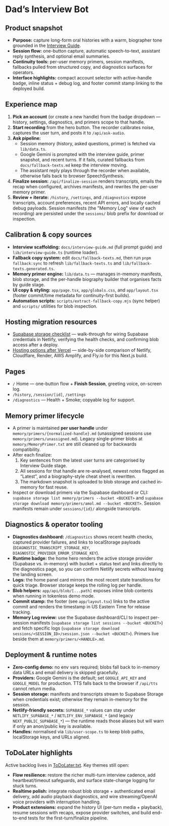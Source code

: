 # Dad’s Interview Bot

## Product snapshot
- **Purpose:** capture long-form oral histories with a warm, biographer tone grounded in the [Interview Guide](docs/interview-guide.md).
- **Session flow:** one-button capture, automatic speech-to-text, assistant reply synthesis, and optional email summaries.
- **Continuity tools:** per-user memory primers, session manifests, fallbacks pulled from structured copy, and diagnostics surfaces for operators.
- **Interface highlights:** compact account selector with active-handle badge, inline status + debug log, and footer commit stamp linking to the deployed build.

## Experience map
1. **Pick an account** (or create a new handle) from the badge dropdown — history, settings, diagnostics, and primers scope to that handle.
2. **Start recording** from the hero button. The recorder calibrates noise, captures the user turn, and posts it to `/api/ask-audio`.
3. **Ask pipeline:**
   - Session memory (history, asked questions, primer) is fetched via `lib/data.ts`.
   - Google Gemini is prompted with the interview guide, primer snapshot, and recent turns. If it fails, curated fallbacks from `docs/fallback-texts.md` keep the interview moving.
   - The assistant reply plays through the recorder when available, otherwise falls back to browser SpeechSynthesis.
4. **Finalize session:** `/api/finalize-session` renders transcripts, emails the recap when configured, archives manifests, and rewrites the per-user memory primer.
5. **Review + iterate:** `/history`, `/settings`, and `/diagnostics` expose transcripts, account preferences, recent API errors, and locally cached debug payloads. Session manifests (the "Memory Log" view of each recording) are persisted under the `sessions/` blob prefix for download or inspection.

## Calibration & copy sources
- **Interview scaffolding:** `docs/interview-guide.md` (full prompt guide) and `lib/interview-guide.ts` (runtime loader).
- **Fallback copy system:** edit `docs/fallback-texts.md`, then run `pnpm fallback:sync` to refresh `lib/fallback-texts.ts` and `lib/fallback-texts.generated.ts`.
- **Memory primer engine:** `lib/data.ts` — manages in-memory manifests, blob storage, and the per-handle biography builder that organises facts by guide stage.
- **UI copy & styling:** `app/page.tsx`, `app/globals.css`, and `app/layout.tsx` (footer commit/time metadata for continuity-first builds).
- **Automation scripts:** `scripts/extract-fallback-copy.mjs` (sync helper) and `scripts/` utilities for blob inspection.

## Hosting migration resources
- [Supabase storage checklist](docs/netlify-migration-guide.md) — walk-through for wiring Supabase credentials in Netlify, verifying the health checks, and confirming blob access after a deploy.
- [Hosting options after Vercel](docs/hosting-options.md) — side-by-side comparison of Netlify, Cloudflare, Render, AWS Amplify, and Fly.io for this Next.js build.

## Pages
- `/` Home — one-button flow + **Finish Session**, greeting voice, on-screen log.
- `/history`, `/session/[id]`, `/settings`
- `/diagnostics` — Health + Smoke; copyable log for support.

## Memory primer lifecycle
- A primer is maintained **per user handle** under `memory/primers/{normalized-handle}.md` (unassigned sessions use `memory/primers/unassigned.md`). Legacy single-primer blobs at `memory/MemoryPrimer.txt` are still cleaned up for backwards compatibility.
- After each finalize:
  1. Key sentences from the latest user turns are categorised by Interview Guide stage.
  2. All sessions for that handle are re-analysed, newest notes flagged as “Latest”, and a biography-style cheat sheet is rewritten.
  3. The markdown snapshot is uploaded to blob storage and cached in-memory for fast reuse.
- Inspect or download primers via the Supabase dashboard or CLI: `supabase storage list memory/primers --bucket <BUCKET>` and `supabase storage download memory/primers/amol.md --bucket <BUCKET>`. Session manifests remain under `sessions/{id}/` alongside transcripts.

## Diagnostics & operator tooling
- **Diagnostics dashboard:** `/diagnostics` shows recent health checks, captured provider failures, and links to localStorage payloads (`DIAGNOSTIC_TRANSCRIPT_STORAGE_KEY`, `DIAGNOSTIC_PROVIDER_ERROR_STORAGE_KEY`).
- **Runtime badge:** the home hero renders the active storage provider (Supabase vs. in-memory) with bucket + status text and links directly to the diagnostics page, so you can confirm Netlify secrets without leaving the landing screen.
- **Logs:** the home panel card mirrors the most recent state transitions for quick triage. Browser storage keeps the rolling log per handle.
- **Blob helpers:** `app/api/blob/[...path]` exposes inline blob contents when running in tokenless demo mode.
- **Commit stamp:** the footer (see `app/layout.tsx`) links to the active commit and renders the timestamp in US Eastern Time for release tracking.
- **Memory Log review:** use the Supabase dashboard/CLI to inspect per-session manifests (`supabase storage list sessions --bucket <BUCKET>`) and fetch specific logs (`supabase storage download sessions/<SESSION_ID>/session.json --bucket <BUCKET>`). Primers live beside them at `memory/primers/<HANDLE>.md`.

## Deployment & runtime notes
- **Zero-config demo:** no env vars required; blobs fall back to in-memory data URLs and email delivery is skipped gracefully.
- **Providers:** Google Gemini is the default; set `GOOGLE_API_KEY` and `GOOGLE_MODEL` for production. TTS falls back to the browser if `/api/tts` cannot return media.
- **Session storage:** manifests and transcripts stream to Supabase Storage when credentials exist; otherwise they remain in-memory for the session.
- **Netlify-friendly secrets:** `SUPABASE_*` values can stay under `NETLIFY_SUPABASE_*` / `NETLIFY_ENV_SUPABASE_*` (and legacy `NEXT_PUBLIC_SUPABASE_*`) — the runtime reads those aliases but will warn if only an anon/public key is available.
- **Handles:** normalised via `lib/user-scope.ts` to keep blob paths, localStorage keys, and URLs aligned.

## ToDoLater highlights
Active backlog lives in [ToDoLater.txt](ToDoLater.txt). Key themes still open:
- **Flow resilience:** restore the richer multi-turn interview cadence, add heartbeat/timeout safeguards, and surface state-change logging for stuck turns.
- **Realtime polish:** integrate robust blob storage + authenticated email delivery, add audio playback diagnostics, and wire streaming/OpenAI voice providers with interruption handling.
- **Product extensions:** expand the history UI (per-turn media + playback), resume sessions with recaps, expose provider switches, and build end-to-end tests for the first-turn/finalize pipeline.
